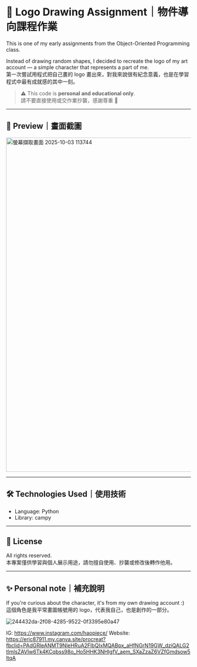 # 🎨 Logo Drawing Assignment｜物件導向課程作業

This is one of my early assignments from the Object-Oriented Programming class.

Instead of drawing random shapes, I decided to recreate the logo of my art account — a simple character that represents a part of me.  
第一次嘗試用程式把自己畫的 logo 畫出來，對我來說很有紀念意義，也是在學習程式中最有成就感的其中一刻。

> ⚠️ This code is **personal and educational only**.  
> 請不要直接使用或交作業抄襲，感謝尊重 🙏

---

## 📸 Preview｜畫面截圖  


<img width="899" height="910" alt="螢幕擷取畫面 2025-10-03 113744" src="https://github.com/user-attachments/assets/07bf4360-fa23-4c4b-8688-201989d50112" />


---

## 🛠 Technologies Used｜使用技術

- Language: Python
- Library: campy

---

## 📃 License

All rights reserved.  
本專案僅供學習與個人展示用途，請勿擅自使用、抄襲或修改後轉作他用。

---

## ✨ Personal note｜補充說明

If you're curious about the character, it's from my own drawing account :)  
這個角色是我平常畫圖帳號用的 logo，代表我自己，也是創作的一部分。


![244432da-2f08-4285-9522-0f3395e80a47](https://github.com/user-attachments/assets/5cc7b956-3222-41fa-a864-8785850a5cf1)


IG: https://www.instagram.com/haopiece/
Website: https://eric87911.my.canva.site/procreat?fbclid=PAdGRleANMT9NleHRuA2FlbQIxMQABpx_aHfNGrN19GW_dziQALG2tlmlsZAVIw6Tk4KCqbss98o_Ho5HHK3NHIgfV_aem_SXaZzaZ6VZfGmdsow5ltqA

